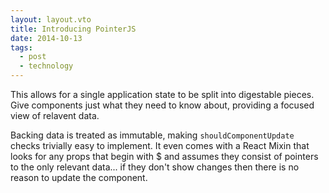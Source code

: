 ```yaml
---
layout: layout.vto
title: Introducing PointerJS
date: 2014-10-13
tags:
  - post
  - technology
---
```


This allows for a single application state to be split into digestable pieces. Give components just what they need to know about, providing a focused view of relavent data.

Backing data is treated as immutable, making <code>shouldComponentUpdate</code> checks trivially easy to implement. It even comes with a React Mixin that looks for any props that begin with $ and assumes they consist of pointers to the only relevant data... if they don't show changes then there is no reason to update the component.
